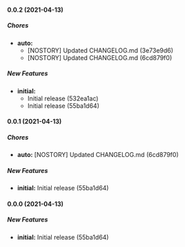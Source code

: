 #### 0.0.2 (2021-04-13)

##### Chores

* **auto:**
  *  [NOSTORY] Updated CHANGELOG.md (3e73e9d6)
  *  [NOSTORY] Updated CHANGELOG.md (6cd879f0)

##### New Features

* **initial:**
  *  Initial release (532ea1ac)
  *  Initial release (55ba1d64)

#### 0.0.1 (2021-04-13)

##### Chores

* **auto:**  [NOSTORY] Updated CHANGELOG.md (6cd879f0)

##### New Features

* **initial:**  Initial release (55ba1d64)

#### 0.0.0 (2021-04-13)

##### New Features

* **initial:**  Initial release (55ba1d64)

